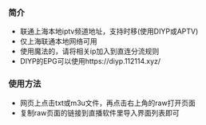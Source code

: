 ### 简介
* 联通上海本地iptv频道地址，支持时移(使用DIYP或APTV)
* 仅上海联通本地网络可用
* 使用魔法的，请将相关ip加入到直连分流规则
* DIYP的EPG可以使用https://diyp.112114.xyz/

### 使用方法
* 网页上点击txt或m3u文件，再点击右上角的raw打开页面
* 复制raw页面的链接到直播软件里导入界面列表即可
